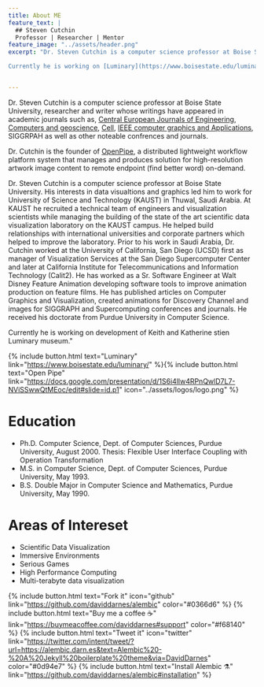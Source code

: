 ```yaml
---
title: About ME
feature_text: |
  ## Steven Cutchin
  Professor | Researcher | Mentor
feature_image: "../assets/header.png"
excerpt: "Dr. Steven Cutchin is a computer science professor at Boise State University. His interests in data visualtions and graphics led him to work for University of Science and Technology (KAUST) in Thuwal, Saudi Arabia. At KAUST he recruited a technical team of engineers and visualization scientists while managing the building of the state of the art scientific data visualization laboratory on the KAUST campus. He helped build relationships with international universities and corporate partners which helped to improve the laboratory. Prior to his work in Saudi Arabia, Dr. Cutchin worked at the University of California, San Diego (UCSD) first as manager of Visualization Services at the San Diego Supercomputer Center and later at California Institute for Telecommunications and Information Technology (Calit2). He has worked as a Sr. Software Engineer at Walt Disney Feature Animation developing software tools to improve animation production on feature films. He has published articles on Computer Graphics and Visualization, created animations for Discovery Channel and images for SIGGRAPH and Supercomputing conferences and journals. He received his doctorate from Purdue University in Computer Science. 

Currently he is working on [Luminary](https://www.boisestate.edu/luminary/) museum."


---
```


Dr. Steven Cutchin is a computer science professor at Boise State University, researcher and writer whose writings have appeared in academic journals such as, [Central European Journals of Engineering](https://www.degruyter.com/document/doi/10.2478/s13531-010-0002-5/html), [Computers and geoscience](https://linkinghub.elsevier.com/retrieve/pii/S0098300408001313), [Cell](http://dx.doi.org/10.1016/j.cell.2008.03.024), [IEEE computer graphics and Applications](https://ieeexplore.ieee.org/document/4302580/), SIGGRPAH as well as other noteable confrences and journals.

Dr. Cutchin is the founder of [OpenPipe](https://www.youtube.com/watch?v=VLJmLRV0rcQ), a distributed lightweight workflow platform system that  manages and produces solution for high-resolution artwork image content to remote endpoint (find better word) on-demand. 

Dr. Steven Cutchin is a computer science professor at Boise State University. His interests in data visualtions and graphics led him to work for University of Science and Technology (KAUST) in Thuwal, Saudi Arabia. At KAUST he recruited a technical team of engineers and visualization scientists while managing the building of the state of the art scientific data visualization laboratory on the KAUST campus. He helped build relationships with international universities and corporate partners which helped to improve the laboratory. Prior to his work in Saudi Arabia, Dr. Cutchin worked at the University of California, San Diego (UCSD) first as manager of Visualization Services at the San Diego Supercomputer Center and later at California Institute for Telecommunications and Information Technology (Calit2). He has worked as a Sr. Software Engineer at Walt Disney Feature Animation developing software tools to improve animation production on feature films. He has published articles on Computer Graphics and Visualization, created animations for Discovery Channel and images for SIGGRAPH and Supercomputing conferences and journals. He received his doctorate from Purdue University in Computer Science. 

Currently he is working on development of Keith and Katherine stien Luminary museum."

{% include button.html text="Luminary" link="https://www.boisestate.edu/luminary/" %}{% include button.html text="Open Pipe" link="https://docs.google.com/presentation/d/1S6i4llw4RPnQwlD7L7-NViSSwwQtMEoc/edit#slide=id.p1" icon="../assets/logos/logo.png" %}


# Education 


* Ph.D. Computer Science, Dept. of Computer Sciences, Purdue University, August 2000. Thesis: Flexible User Interface Coupling with Operation Transformation
* M.S. in Computer Science, Dept. of Computer Sciences, Purdue University, May 1993.
* B.S. Double Major in Computer Science and Mathematics, Purdue University, May 1990.

# Areas of Intereset 

* Scientific Data Visualization
* Immersive Environments
* Serious Games
* High Performance Computing
* Multi-terabyte data visualization


{% include button.html text="Fork it" icon="github" link="https://github.com/daviddarnes/alembic" color="#0366d6" %} {% include button.html text="Buy me a coffee ☕️" link="https://buymeacoffee.com/daviddarnes#support" color="#f68140" %} {% include button.html text="Tweet it" icon="twitter" link="https://twitter.com/intent/tweet/?url=https://alembic.darn.es&text=Alembic%20-%20A%20Jekyll%20boilerplate%20theme&via=DavidDarnes" color="#0d94e7" %} {% include button.html text="Install Alembic ⚗️" link="https://github.com/daviddarnes/alembic#installation" %}
